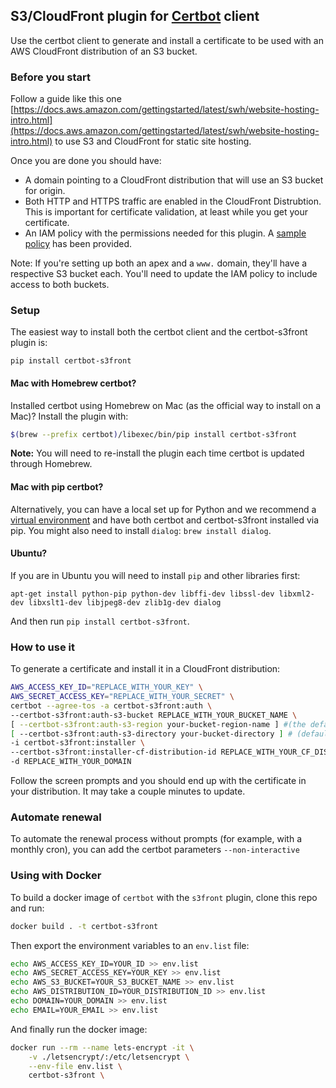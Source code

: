 ## S3/CloudFront plugin for [Certbot](https://certbot.eff.org/) client

Use the certbot client to generate and install a certificate to be used with
an AWS CloudFront distribution of an S3 bucket.

### Before you start

Follow a guide like this one [https://docs.aws.amazon.com/gettingstarted/latest/swh/website-hosting-intro.html](https://docs.aws.amazon.com/gettingstarted/latest/swh/website-hosting-intro.html)
to use S3 and CloudFront for static site hosting.

Once you are done you should have:

- A domain pointing to a CloudFront distribution that will use an S3 bucket for origin.
- Both HTTP and HTTPS traffic are enabled in the CloudFront Distrubtion. This is important for certificate validation, at least while you get your certificate.
- An IAM policy with the permissions needed for this plugin. A [sample policy](sample-aws-policy.json) has been provided.

Note: If you're setting up both an apex and a `www.` domain, they'll have a respective S3 bucket each. You'll need to update the IAM policy to include access to both buckets.

### Setup

The easiest way to install both the certbot client and the certbot-s3front plugin is:

  ```
  pip install certbot-s3front
  ```

#### Mac with Homebrew certbot?
  Installed certbot using Homebrew on Mac (as the official way to install on a Mac)? Install the plugin with:

  ```bash
  $(brew --prefix certbot)/libexec/bin/pip install certbot-s3front
  ```

  **Note:** You will need to re-install the plugin each time certbot is updated through Homebrew.

#### Mac with pip certbot?
  Alternatively, you can have a local set up for Python and we recommend a [virtual environment](http://docs.python-guide.org/en/latest/dev/virtualenvs/) and have both certbot and certbot-s3front installed via pip.
  You might also need to install `dialog`: `brew install dialog`.

#### Ubuntu?
  If you are in Ubuntu you will need to install `pip` and other libraries first:
  ```
  apt-get install python-pip python-dev libffi-dev libssl-dev libxml2-dev libxslt1-dev libjpeg8-dev zlib1g-dev dialog
  ```
  And then run `pip install certbot-s3front`.

### How to use it

To generate a certificate and install it in a CloudFront distribution:

```bash
AWS_ACCESS_KEY_ID="REPLACE_WITH_YOUR_KEY" \
AWS_SECRET_ACCESS_KEY="REPLACE_WITH_YOUR_SECRET" \
certbot --agree-tos -a certbot-s3front:auth \
--certbot-s3front:auth-s3-bucket REPLACE_WITH_YOUR_BUCKET_NAME \
[ --certbot-s3front:auth-s3-region your-bucket-region-name ] #(the default is us-east-1, unless you want to set it to something else, you can delete this line) \
[ --certbot-s3front:auth-s3-directory your-bucket-directory ] # (default is "") \
-i certbot-s3front:installer \
--certbot-s3front:installer-cf-distribution-id REPLACE_WITH_YOUR_CF_DISTRIBUTION_ID \
-d REPLACE_WITH_YOUR_DOMAIN
```

Follow the screen prompts and you should end up with the certificate in your
distribution. It may take a couple minutes to update.


### Automate renewal

To automate the renewal process without prompts (for example, with a monthly cron), you can add the certbot parameters `--non-interactive`


### Using with Docker

To build a docker image of `certbot` with the `s3front` plugin, clone this repo and run:

```bash
docker build . -t certbot-s3front
```

Then export the environment variables to an `env.list` file:

```bash
echo AWS_ACCESS_KEY_ID=YOUR_ID >> env.list
echo AWS_SECRET_ACCESS_KEY=YOUR_KEY >> env.list
echo AWS_S3_BUCKET=YOUR_S3_BUCKET_NAME >> env.list
echo AWS_DISTRIBUTION_ID=YOUR_DISTRIBUTION_ID >> env.list
echo DOMAIN=YOUR_DOMAIN >> env.list
echo EMAIL=YOUR_EMAIL >> env.list
```

And finally run the docker image:

```bash
docker run --rm --name lets-encrypt -it \
    -v ./letsencrypt/:/etc/letsencrypt \
    --env-file env.list \
    certbot-s3front \
```

